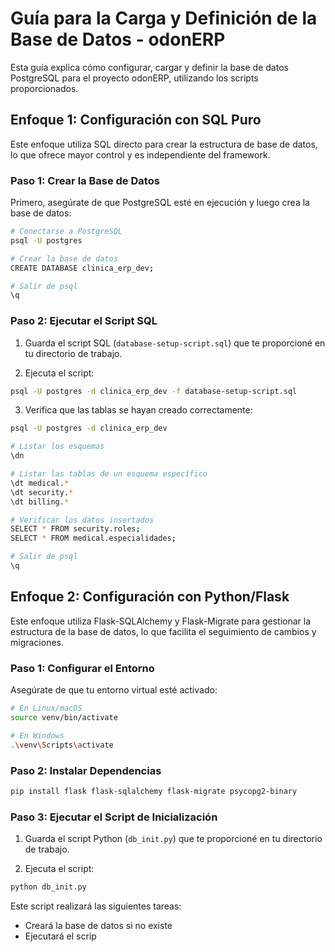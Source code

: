 # Guía para la Carga y Definición de la Base de Datos - odonERP

Esta guía explica cómo configurar, cargar y definir la base de datos PostgreSQL para el proyecto odonERP, utilizando los scripts proporcionados.

## Enfoque 1: Configuración con SQL Puro

Este enfoque utiliza SQL directo para crear la estructura de base de datos, lo que ofrece mayor control y es independiente del framework.

### Paso 1: Crear la Base de Datos

Primero, asegúrate de que PostgreSQL esté en ejecución y luego crea la base de datos:

```bash
# Conectarse a PostgreSQL
psql -U postgres

# Crear la base de datos
CREATE DATABASE clinica_erp_dev;

# Salir de psql
\q
```

### Paso 2: Ejecutar el Script SQL

1. Guarda el script SQL (`database-setup-script.sql`) que te proporcioné en tu directorio de trabajo.

2. Ejecuta el script:

```bash
psql -U postgres -d clinica_erp_dev -f database-setup-script.sql
```

3. Verifica que las tablas se hayan creado correctamente:

```bash
psql -U postgres -d clinica_erp_dev

# Listar los esquemas
\dn

# Listar las tablas de un esquema específico
\dt medical.*
\dt security.*
\dt billing.*

# Verificar los datos insertados
SELECT * FROM security.roles;
SELECT * FROM medical.especialidades;

# Salir de psql
\q
```

## Enfoque 2: Configuración con Python/Flask

Este enfoque utiliza Flask-SQLAlchemy y Flask-Migrate para gestionar la estructura de la base de datos, lo que facilita el seguimiento de cambios y migraciones.

### Paso 1: Configurar el Entorno

Asegúrate de que tu entorno virtual esté activado:

```bash
# En Linux/macOS
source venv/bin/activate

# En Windows
.\venv\Scripts\activate
```

### Paso 2: Instalar Dependencias

```bash
pip install flask flask-sqlalchemy flask-migrate psycopg2-binary
```

### Paso 3: Ejecutar el Script de Inicialización

1. Guarda el script Python (`db_init.py`) que te proporcioné en tu directorio de trabajo.

2. Ejecuta el script:

```bash
python db_init.py
```

Este script realizará las siguientes tareas:
- Creará la base de datos si no existe
- Ejecutará el scrip
